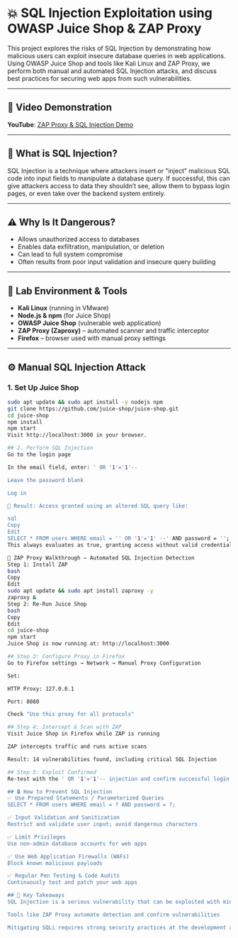 # 💥 SQL Injection Exploitation using OWASP Juice Shop & ZAP Proxy

This project explores the risks of SQL Injection by demonstrating how malicious users can exploit insecure database queries in web applications. Using OWASP Juice Shop and tools like Kali Linux and ZAP Proxy, we perform both manual and automated SQL Injection attacks, and discuss best practices for securing web apps from such vulnerabilities.

---

## 🎥 Video Demonstration

**YouTube**: [ZAP Proxy & SQL Injection Demo](https://your-link-here)

---

## 🔐 What is SQL Injection?

SQL Injection is a technique where attackers insert or "inject" malicious SQL code into input fields to manipulate a database query. If successful, this can give attackers access to data they shouldn’t see, allow them to bypass login pages, or even take over the backend system entirely.

---

## ⚠️ Why Is It Dangerous?

- Allows unauthorized access to databases
- Enables data exfiltration, manipulation, or deletion
- Can lead to full system compromise
- Often results from poor input validation and insecure query building

---

## 🧪 Lab Environment & Tools

- **Kali Linux** (running in VMware)
- **Node.js & npm** (for Juice Shop)
- **OWASP Juice Shop** (vulnerable web application)
- **ZAP Proxy (Zaproxy)** – automated scanner and traffic interceptor
- **Firefox** – browser used with manual proxy settings

---

## ⚙️ Manual SQL Injection Attack

### 1. Set Up Juice Shop

```bash
sudo apt update && sudo apt install -y nodejs npm
git clone https://github.com/juice-shop/juice-shop.git
cd juice-shop
npm install
npm start
Visit http://localhost:3000 in your browser.

## 2. Perform SQL Injection
Go to the login page

In the email field, enter: ' OR '1'='1'--

Leave the password blank

Log in

🎯 Result: Access granted using an altered SQL query like:

sql
Copy
Edit
SELECT * FROM users WHERE email = '' OR '1'='1' --' AND password = '';
This always evaluates as true, granting access without valid credentials.

🧰 ZAP Proxy Walkthrough – Automated SQL Injection Detection
Step 1: Install ZAP
bash
Copy
Edit
sudo apt update && sudo apt install zaproxy -y
zaproxy &
Step 2: Re-Run Juice Shop
bash
Copy
Edit
cd juice-shop
npm start
Juice Shop is now running at: http://localhost:3000

## Step 3: Configure Proxy in Firefox
Go to Firefox settings → Network → Manual Proxy Configuration

Set:

HTTP Proxy: 127.0.0.1

Port: 8080

Check "Use this proxy for all protocols"

## Step 4: Intercept & Scan with ZAP
Visit Juice Shop in Firefox while ZAP is running

ZAP intercepts traffic and runs active scans

Result: 14 vulnerabilities found, including critical SQL Injection

## Step 5: Exploit Confirmed
Re-test with the ' OR '1'='1'-- injection and confirm successful login.

## 🔒 How to Prevent SQL Injection
✅ Use Prepared Statements / Parameterized Queries
SELECT * FROM users WHERE email = ? AND password = ?;

✅ Input Validation and Sanitization
Restrict and validate user input; avoid dangerous characters

✅ Limit Privileges
Use non-admin database accounts for web apps

✅ Use Web Application Firewalls (WAFs)
Block known malicious payloads

✅ Regular Pen Testing & Code Audits
Continuously test and patch your web apps

## 📌 Key Takeaways
SQL Injection is a serious vulnerability that can be exploited with minimal effort

Tools like ZAP Proxy automate detection and confirm vulnerabilities

Mitigating SQLi requires strong security practices at the development and infrastructure levels
